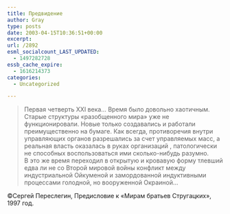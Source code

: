 ```yaml
---
title: Предвидение
author: Gray
type: posts
date: 2003-04-15T10:36:51+00:00
excerpt:
url: /2892
esml_socialcount_LAST_UPDATED:
  - 1497282728
essb_cache_expire:
  - 1616214373
categories:
  - Uncategorized

---
```








> Первая четверть XXI века&#8230; Время было довольно хаотичным. Старые структуры &#171;разобщенного мира&#187; уже не функционировали. Новые только создавались и работали преимущественно на бумаге. Как всегда, противоречия внутри управляющих органов разрешались за счет управляемых масс, а реальная власть оказалась в руках организаций , патологически не способных воспользоваться ими сколько-нибудь разумно.  
> В это же время переходил в открытую и кровавую форму тлевший едва ли не со Второй мировой войны конфликт между индустриальной Ойкуменой и замордованной индуктивными процессами голодной, но вооруженной Окраиной&#8230;

&copy;Сергей Переслегин, Предисловие к &#171;Мирам братьев Стругацких&#187;, 1997 год.